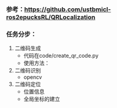### 参考：https://github.com/ustbmicl-ros2epucksRL/QRLocalization
### 任务分步：
1. 二维码生成
    - 代码在code/create_qr_code.py
    - 使用方法：
2. 二维码识别
    - opencv
3. 二维码定位
    - 位置信息
    - 全局坐标的建立